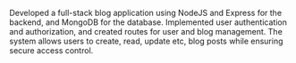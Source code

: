 Developed a full-stack blog application using NodeJS and Express for the backend, and MongoDB for the database. Implemented user authentication and authorization, and created routes for user and blog management. The system allows users to create, read, update etc, blog posts while ensuring secure access control.

